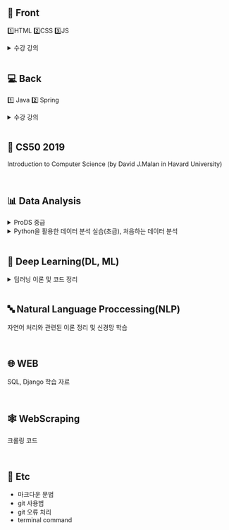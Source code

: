 ## 📔 Front
:one:HTML :two:CSS :three:JS
<details> <summary> 수강 강의 </summary>
 
- 홍팍 HTML/CSS 입문 강의(강좌): https://www.youtube.com/playlist?list=PLyebPLlVYXCgc3S1HcqOMr5MOrt3wDlb-
- 생활코딩 JS 강의: www.boostcourse.org/cs124
</details>


<br>

## 💻 Back
:one: Java :two: Spring

<details> <summary> 수강 강의 </summary>
 
- Do it! 자바 프로그래밍 입문: https://www.youtube.com/playlist?list=PLG7te9eYUi7typZrH4fqXvs4E22ZFn1Nj
- 홍팍 그림으로 배우는 자바(2019, 기초 입문 문제풀이): https://www.youtube.com/playlist?list=PLyebPLlVYXCgb5B-toSOvivS1RChZLnNu
- 홍팍 그림으로 배우는 자바(2019, 객체 지향 입문 문제풀이): https://www.youtube.com/playlist?list=PLyebPLlVYXCiKweTN4a-xePbbY1Ta6Yu9
- 홍팍 스프링 부트, 입문!: https://www.youtube.com/playlist?list=PLyebPLlVYXCiYdYaWRKgCqvnCFrLEANXt
</details>

<br>

## 🏫 CS50 2019
Introduction to Computer Science (by David J.Malan in Havard University)

<br>

## 📊 Data Analysis

<details>
<summary> ProDS 중급</summary>
삼성전자에서 시행하는 Data 처리 및 분석 역량을 평가하는 시험 대비
 </details>
 
<details>
<summary> Python을 활용한 데이터 분석 실습(초급), 처음하는 데이터 분석 </summary>
    <br>
    - 기술 통계<br>
    - 데이터 전처리<br>
    - 카이제곱 검정<br>
    - 상관분석<br>
    - 회귀분석<br>
    - 다중회귀분석<br>
    - 로지스틱 회귀분석<br>
    - 의사결정트리<br>
    - K-Means 클러스터링
</details>

<br>

## 🧠 Deep Learning(DL, ML)
<details>
<summary>딥러닝 이론 및 코드 정리</summary>
mnist데이터를 활용한 CNN, LSTM, RNN
</details>

<br>


## 🔤 Natural Language Proccessing(NLP)

자연어 처리와 관련된 이론 정리 및 신경망 학습

<br>


## 🌐 WEB

SQL, Django 학습 자료

<br>

## 🕸️ WebScraping

크롤링 코드

<br>

## 🤍 Etc

- 마크다운 문법
- git 사용법
- git 오류 처리
- terminal command

